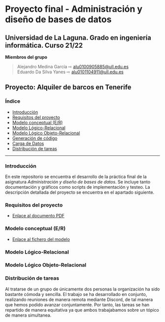 # Proyecto final - Administración y diseño de bases de datos
## Universidad de La Laguna. Grado en ingeniería informática. Curso 21/22

**Miembros del grupo**
> Alejandro Medina García ⇨ alu0100905885@ull.edu.es  
> Eduardo Da Silva Yanes ⇨ alu0101104911@ull.edu.es

## Proyecto: Alquiler de barcos en Tenerife

### Índice
- [Introducción](#intro)
- [Requisitos del proyecto](#requisitos)
- [Modelo conceptual (E/R)](#modeloER)
- [Modelo Lógico-Relacional](#modeloLogico)
- [Modelo Lógico Objeto-Relacional](#modeloObjetoRelacional)
- [Generación de código]()
- [Carga de Datos]()
- [Distribución de tareas](#tareas)

---

### Introducción <a name="intro"/>
En este repositorio se encuentra el desarrollo de la práctica final de la asignatura *Administración y diseño de bases de datos*. Se incluye tanto documentación y gráficos como scripts de implementación y testeo. La descripción detallada del proyecto se encuentra en el apartado siguiente.

### Requisitos del proyecto <a name="requisitos"/>
- [Enlace al documento PDF](./Requisitos/Requisitos_AlquilerBarcos.pdf)

### Modelo conceptual (E/R) <a name="modeloER"/>
- [Enlace al fichero del modelo](./Modelo_ER/ModeloER.png)

### Modelo Lógico-Relacional <a name="modeloLogico"/>

### Modelo Lógico Objeto-Relacional <a name="modeloObjetoRelacional"/>

### Distribución de tareas <a name="tareas"/>
Al tratarse de un grupo de únicamente dos personas la organización ha sido bastante cómoda y sencilla. El trabajo se ha desarrollado en conjunto, realizando reuniones de manera remota mediante Discord, de tal manera que hemos podido avanzar conjuntamente. Por tanto, las tareas se han repartido de manera equitativa ya que ambos trabajabamos sobre un tópico de manera simultanea.
